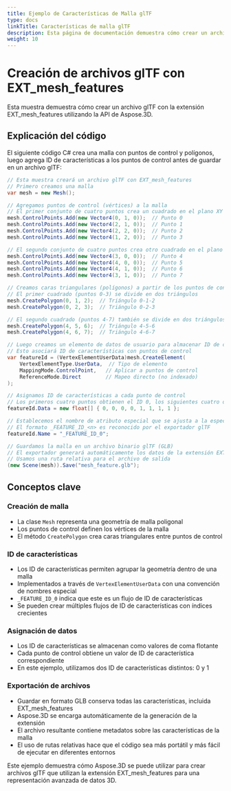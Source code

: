 ```yaml
---
title: Ejemplo de Características de Malla glTF
type: docs
linkTitle: Características de malla glTF
description: Esta página de documentación demuestra cómo crear un archivo glTF con EXT_mesh_features usando Aspose.3D para .NET.
weight: 10
---
```


# Creación de archivos glTF con EXT_mesh_features

Esta muestra demuestra cómo crear un archivo glTF con la extensión EXT_mesh_features utilizando la API de Aspose.3D.

## Explicación del código

El siguiente código C# crea una malla con puntos de control y polígonos, luego agrega ID de características a los puntos de control antes de guardar en un archivo glTF:

```csharp
// Esta muestra creará un archivo glTF con EXT_mesh_features
// Primero creamos una malla
var mesh = new Mesh();

// Agregamos puntos de control (vértices) a la malla
// El primer conjunto de cuatro puntos crea un cuadrado en el plano XY en y=1
mesh.ControlPoints.Add(new Vector4(0, 1, 0));  // Punto 0
mesh.ControlPoints.Add(new Vector4(2, 1, 0));  // Punto 1
mesh.ControlPoints.Add(new Vector4(2, 2, 0));  // Punto 2
mesh.ControlPoints.Add(new Vector4(1, 2, 0));  // Punto 3

// El segundo conjunto de cuatro puntos crea otro cuadrado en el plano XY en y=0
mesh.ControlPoints.Add(new Vector4(3, 0, 0));  // Punto 4
mesh.ControlPoints.Add(new Vector4(4, 0, 0));  // Punto 5
mesh.ControlPoints.Add(new Vector4(4, 1, 0));  // Punto 6
mesh.ControlPoints.Add(new Vector4(3, 1, 0));  // Punto 7

// Creamos caras triangulares (polígonos) a partir de los puntos de control
// El primer cuadrado (puntos 0-3) se divide en dos triángulos
mesh.CreatePolygon(0, 1, 2);  // Triángulo 0-1-2
mesh.CreatePolygon(0, 2, 3);  // Triángulo 0-2-3

// El segundo cuadrado (puntos 4-7) también se divide en dos triángulos
mesh.CreatePolygon(4, 5, 6);  // Triángulo 4-5-6
mesh.CreatePolygon(4, 6, 7);  // Triángulo 4-6-7

// Luego creamos un elemento de datos de usuario para almacenar ID de características
// Esto asociará ID de características con puntos de control
var featureId = (VertexElementUserData)mesh.CreateElement(
    VertexElementType.UserData,  // Tipo de elemento
    MappingMode.ControlPoint,   // Aplicar a puntos de control
    ReferenceMode.Direct        // Mapeo directo (no indexado)
);

// Asignamos ID de características a cada punto de control
// Los primeros cuatro puntos obtienen el ID 0, los siguientes cuatro obtienen el ID 1
featureId.Data = new float[] { 0, 0, 0, 0, 1, 1, 1, 1 };

// Establecemos el nombre de atributo especial que se ajusta a la especificación EXT_mesh_features
// El formato _FEATURE_ID_<n> es reconocido por el exportador glTF
featureId.Name = "_FEATURE_ID_0";

// Guardamos la malla en un archivo binario glTF (GLB)
// El exportador generará automáticamente los datos de la extensión EXT_mesh_features
// Usamos una ruta relativa para el archivo de salida
(new Scene(mesh)).Save("mesh_feature.glb");
```

## Conceptos clave

### Creación de malla
- La clase `Mesh` representa una geometría de malla poligonal
- Los puntos de control definen los vértices de la malla
- El método `CreatePolygon` crea caras triangulares entre puntos de control

### ID de características
- Los ID de características permiten agrupar la geometría dentro de una malla
- Implementados a través de `VertexElementUserData` con una convención de nombres especial
- `_FEATURE_ID_0` indica que este es un flujo de ID de características
- Se pueden crear múltiples flujos de ID de características con índices crecientes

### Asignación de datos
- Los ID de características se almacenan como valores de coma flotante
- Cada punto de control obtiene un valor de ID de característica correspondiente
- En este ejemplo, utilizamos dos ID de características distintos: 0 y 1

### Exportación de archivos
- Guardar en formato GLB conserva todas las características, incluida EXT_mesh_features
- Aspose.3D se encarga automáticamente de la generación de la extensión
- El archivo resultante contiene metadatos sobre las características de la malla
- El uso de rutas relativas hace que el código sea más portátil y más fácil de ejecutar en diferentes entornos

Este ejemplo demuestra cómo Aspose.3D se puede utilizar para crear archivos glTF que utilizan la extensión EXT_mesh_features para una representación avanzada de datos 3D.